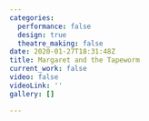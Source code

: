 ```yaml
---
categories:
  performance: false
  design: true
  theatre_making: false
date: 2020-01-27T18:31:48Z
title: Margaret and the Tapeworm
current_work: false
video: false
videoLink: ''
gallery: []

---
```


